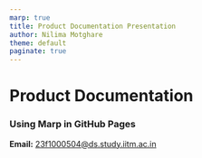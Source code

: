 ```yaml
---
marp: true
title: Product Documentation Presentation
author: Nilima Motghare
theme: default
paginate: true
---
```


<!-- _class: lead -->

# Product Documentation  
### Using Marp in GitHub Pages  

**Email:** 23f1000504@ds.study.iitm.ac.in  
